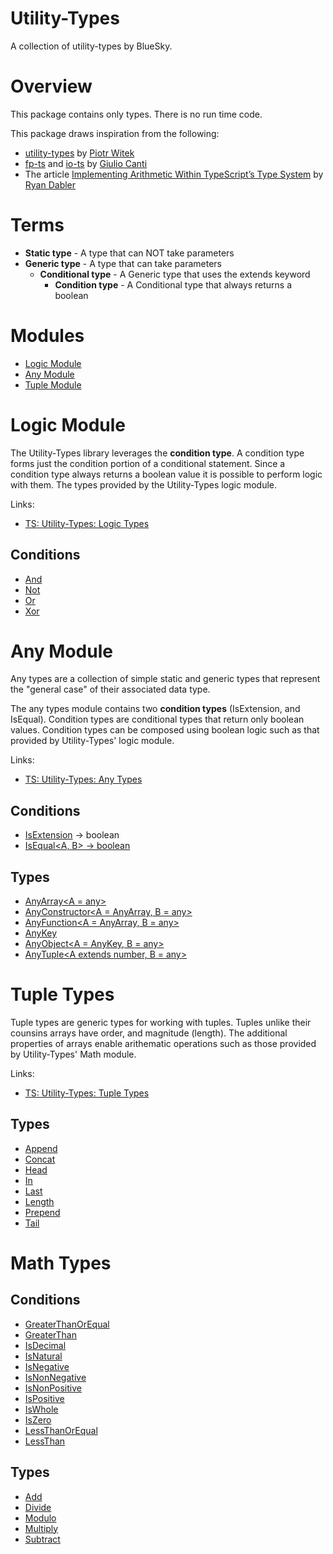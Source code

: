 # Utility-Types

A collection of utility-types by BlueSky.

# Overview

This package contains only types. There is no run time code.

This package draws inspiration from the following:

- [utility-types](https://github.com/piotrwitek/utility-types) by [Piotr Witek](https://github.com/piotrwitek)
- [fp-ts](https://github.com/gcanti/fp-ts) and [io-ts](https://github.com/gcanti/io-ts) by [Giulio Canti](https://gcanti.github.io/)
- The article [Implementing Arithmetic Within TypeScript’s Type System](https://itnext.io/implementing-arithmetic-within-typescripts-type-system-a1ef140a6f6f) by [Ryan Dabler](https://medium.com/@ryan.dabler)

# Terms

- **Static type** - A type that can NOT take parameters
- **Generic type** - A type that can take parameters
  - **Conditional type** - A Generic type that uses the extends keyword
    - **Condition type** - A Conditional type that always returns a boolean

# Modules

- [Logic Module](#user-content-logic-types)
- [Any Module](#user-content-any-types)
- [Tuple Module](#user-content-tuple-types)

# Logic Module

The Utility-Types library leverages the **condition type**. A condition type
forms just the condition portion of a conditional statement. Since a condition
type always returns a boolean value it is possible to perform logic with them.
The types provided by the Utility-Types logic module.

Links:

- [TS: Utility-Types: Logic Types](https://medium.com/@hansoksendahl/ts-utility-types-logic-types-1fc9abb69b0#11a5)

## Conditions

- [And](https://medium.com/@hansoksendahl/ts-utility-types-logic-types-1fc9abb69b0#11a5)
- [Not](https://medium.com/@hansoksendahl/ts-utility-types-logic-types-1fc9abb69b0#1b7f)
- [Or](https://medium.com/@hansoksendahl/ts-utility-types-logic-types-1fc9abb69b0#fddb)
- [Xor](https://medium.com/@hansoksendahl/ts-utility-types-logic-types-1fc9abb69b0#0515)

# Any Module

Any types are a collection of simple static and generic types that represent the
"general case" of their associated data type.

The any types module contains two **condition types** (IsExtension, and
IsEqual). Condition types are conditional types that return only boolean values.
Condition types can be composed using boolean logic such as that provided by
Utility-Types' logic module.

Links:

- [TS: Utility-Types: Any Types](https://medium.com/@hansoksendahl/ts-utility-types-any-interfaces-b3bb13cb9639)

## Conditions

- [IsExtension<A> → boolean](https://medium.com/@hansoksendahl/ts-utility-types-any-interfaces-b3bb13cb9639#fbd6)
- [IsEqual<A, B> → boolean](https://medium.com/@hansoksendahl/ts-utility-types-any-interfaces-b3bb13cb9639#e295)

## Types

- [AnyArray<A = any>](https://medium.com/@hansoksendahl/ts-utility-types-any-interfaces-b3bb13cb9639#c655)
- [AnyConstructor<A = AnyArray, B = any>](https://medium.com/@hansoksendahl/ts-utility-types-any-interfaces-b3bb13cb9639#129e)
- [AnyFunction<A = AnyArray, B = any>](https://medium.com/@hansoksendahl/ts-utility-types-any-interfaces-b3bb13cb9639#ed5a)
- [AnyKey](https://medium.com/@hansoksendahl/ts-utility-types-any-interfaces-b3bb13cb9639#f6e5)
- [AnyObject<A = AnyKey, B = any>](https://medium.com/@hansoksendahl/ts-utility-types-any-interfaces-b3bb13cb9639#1273)
- [AnyTuple<A extends number, B = any>](https://medium.com/@hansoksendahl/ts-utility-types-any-interfaces-b3bb13cb9639#8313)

# Tuple Types

Tuple types are generic types for working with tuples. Tuples unlike their
counsins arrays have order, and magnitude (length). The additional properties of
arrays enable arithematic operations such as those provided by Utility-Types'
Math module.

Links:

- [TS: Utility-Types: Tuple Types](https://medium.com/@hansoksendahl/ts-utility-types-tuple-types-6198cd2573a3)

## Types

- [Append](https://medium.com/@hansoksendahl/ts-utility-types-tuple-types-6198cd2573a3#0843)
- [Concat](https://medium.com/@hansoksendahl/ts-utility-types-tuple-types-6198cd2573a3#334d)
- [Head](https://medium.com/@hansoksendahl/ts-utility-types-tuple-types-6198cd2573a3#332e)
- [In](https://medium.com/@hansoksendahl/ts-utility-types-tuple-types-6198cd2573a3#319c)
- [Last](https://medium.com/@hansoksendahl/ts-utility-types-tuple-types-6198cd2573a3#4596)
- [Length](https://medium.com/@hansoksendahl/ts-utility-types-tuple-types-6198cd2573a3#f28a)
- [Prepend](https://medium.com/@hansoksendahl/ts-utility-types-tuple-types-6198cd2573a3#8228)
- [Tail](https://medium.com/@hansoksendahl/ts-utility-types-tuple-types-6198cd2573a3#8612)

# Math Types

## Conditions

- [GreaterThanOrEqual](https://medium.com/@hansoksendahl/ts-utility-types-math-types-8c06e650cc82#8868)
- [GreaterThan](https://medium.com/@hansoksendahl/ts-utility-types-math-types-8c06e650cc82#63ab)
- [IsDecimal](https://medium.com/@hansoksendahl/ts-utility-types-math-types-8c06e650cc82#4cd4)
- [IsNatural](https://medium.com/@hansoksendahl/ts-utility-types-math-types-8c06e650cc82#e0f3)
- [IsNegative](https://medium.com/@hansoksendahl/ts-utility-types-math-types-8c06e650cc82#acdb)
- [IsNonNegative](https://medium.com/@hansoksendahl/ts-utility-types-math-types-8c06e650cc82#cbbf)
- [IsNonPositive](https://medium.com/@hansoksendahl/ts-utility-types-math-types-8c06e650cc82#2996)
- [IsPositive](https://medium.com/@hansoksendahl/ts-utility-types-math-types-8c06e650cc82#e657)
- [IsWhole](https://medium.com/@hansoksendahl/ts-utility-types-math-types-8c06e650cc82#cf62)
- [IsZero](https://medium.com/@hansoksendahl/ts-utility-types-math-types-8c06e650cc82#e787)
- [LessThanOrEqual](LessThanOrEqual)
- [LessThan](https://medium.com/@hansoksendahl/ts-utility-types-math-types-8c06e650cc82#dd91)

## Types

- [Add](https://medium.com/@hansoksendahl/ts-utility-types-math-types-8c06e650cc82#5aab)
- [Divide](https://medium.com/@hansoksendahl/ts-utility-types-math-types-8c06e650cc82#6856)
- [Modulo](https://medium.com/@hansoksendahl/ts-utility-types-math-types-8c06e650cc82#394e)
- [Multiply](https://medium.com/@hansoksendahl/ts-utility-types-math-types-8c06e650cc82#da06)
- [Subtract](https://medium.com/@hansoksendahl/ts-utility-types-math-types-8c06e650cc82#a01c)
